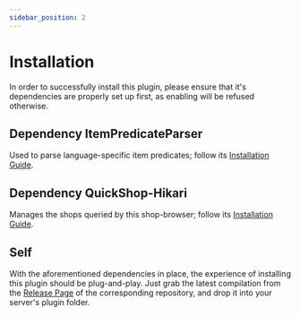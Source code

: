 ```yaml
---
sidebar_position: 2
---
```


# Installation

In order to successfully install this plugin, please ensure that it's dependencies are properly set up first, as enabling will be refused otherwise.

## Dependency ItemPredicateParser

Used to parse language-specific item predicates; follow its [Installation Guide](https://blvckbytes.github.io/docs-item-predicate-parser/installation).

## Dependency QuickShop-Hikari

Manages the shops queried by this shop-browser; follow its [Installation Guide](https://quickshop-community.github.io/QuickShop-Hikari-Documents/docs/setup/install).

## Self

With the aforementioned dependencies in place, the experience of installing this plugin should be plug-and-play. Just grab the latest compilation from the [Release Page](https://github.com/BlvckBytes/QuickShopSearch/releases) of the corresponding repository, and drop it into your server's plugin folder.
